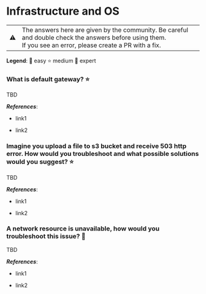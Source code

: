 # Infrastructure and OS

<table>
   <tr>
      <td>⚠️</td>
      <td>
         The answers here are given by the community. Be careful and double check the answers before using them. <br>
         If you see an error, please create a PR with a fix.
      </td>
   </tr>
</table>

**Legend**: 👶 easy ‍⭐️ medium 🚀 expert

<!-- content -->

### What is default gateway? ⭐

TBD

***References***:

- link1

- link2

### Imagine you upload a file to s3 bucket and receive 503 http error. How would you troubleshoot and what possible solutions would you suggest? ⭐

TBD

***References***:

- link1

- link2

### A network resource is unavailable, how would you troubleshoot this issue? 👶

TBD

***References***:

- link1

- link2